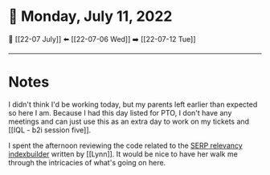 # 📅  Monday, July 11, 2022
🔀 [[22-07 July]]
⬅️ [[22-07-06 Wed]]
➡️ [[22-07-12 Tue]]

---
# Notes
I didn't think I'd be working today, but my parents left earlier than expected so here I am. Because I had this day listed for PTO, I don't have any meetings and can just use this as an extra day to work on my tickets and [[IQL - b2i session five]]. 

I spent the afternoon reviewing the code related to the [SERP relevancy indexbuilder](https://code.corp.indeed.com/squallops/serprelevancy_indexbuilder/-/tree/master) written by [[Lynn]]. It would be nice to have her walk me through the intricacies of what's going on here. 